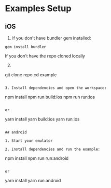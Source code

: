 # Examples Setup

## iOS

1. If you don't have bundler gem installed:

```
gem install bundler
```
If you don't have the repo cloned locally

2. ```
git clone repo
cd example
```

3. Install dependencies and open the workspace:

```
npm install
npm run build:ios
npm run run:ios
```

or

```
yarn install
yarn build:ios
yarn run:ios
```

## android

1. Start your emulator

2. Install dependencies and run the example:

```
npm install
npm run run:android
```

or

```
yarn install
yarn run:android
```
